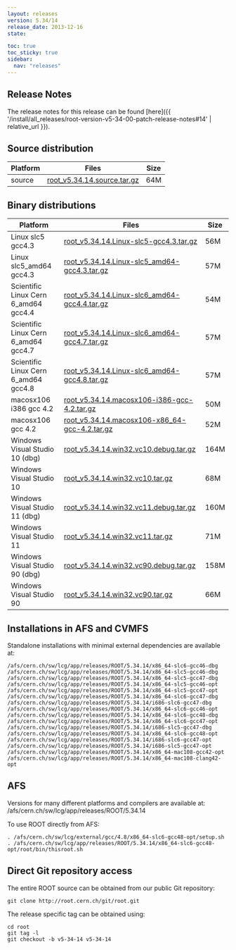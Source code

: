 ```yaml
---
layout: releases
version: 5.34/14
release_date: 2013-12-16
state:

toc: true
toc_sticky: true
sidebar:
  nav: "releases"
---
```



## Release Notes

The release notes for this release can be found [here]({{ '/install/all_releases/root-version-v5-34-00-patch-release-notes#14' | relative_url }}).

## Source distribution

| Platform       | Files | Size |
|-----------|-------|-----|
| source | [root_v5.34.14.source.tar.gz](https://root.cern.ch/download/root_v5.34.14.source.tar.gz) |  64M |


## Binary distributions

| Platform       | Files | Size |
|-----------|-------|-----|
| Linux slc5 gcc4.3 | [root_v5.34.14.Linux-slc5-gcc4.3.tar.gz](https://root.cern.ch/download/root_v5.34.14.Linux-slc5-gcc4.3.tar.gz) |  56M |
| Linux slc5_amd64 gcc4.3 | [root_v5.34.14.Linux-slc5_amd64-gcc4.3.tar.gz](https://root.cern.ch/download/root_v5.34.14.Linux-slc5_amd64-gcc4.3.tar.gz) |  57M |
| Scientific Linux Cern 6_amd64 gcc4.4 | [root_v5.34.14.Linux-slc6_amd64-gcc4.4.tar.gz](https://root.cern.ch/download/root_v5.34.14.Linux-slc6_amd64-gcc4.4.tar.gz) |  54M |
| Scientific Linux Cern 6_amd64 gcc4.7 | [root_v5.34.14.Linux-slc6_amd64-gcc4.7.tar.gz](https://root.cern.ch/download/root_v5.34.14.Linux-slc6_amd64-gcc4.7.tar.gz) |  57M |
| Scientific Linux Cern 6_amd64 gcc4.8 | [root_v5.34.14.Linux-slc6_amd64-gcc4.8.tar.gz](https://root.cern.ch/download/root_v5.34.14.Linux-slc6_amd64-gcc4.8.tar.gz) |  57M |
| macosx106 i386 gcc 4.2 | [root_v5.34.14.macosx106-i386-gcc-4.2.tar.gz](https://root.cern.ch/download/root_v5.34.14.macosx106-i386-gcc-4.2.tar.gz) |  50M |
| macosx106 gcc 4.2 | [root_v5.34.14.macosx106-x86_64-gcc-4.2.tar.gz](https://root.cern.ch/download/root_v5.34.14.macosx106-x86_64-gcc-4.2.tar.gz) |  52M |
| Windows Visual Studio 10 (dbg) | [root_v5.34.14.win32.vc10.debug.tar.gz](https://root.cern.ch/download/root_v5.34.14.win32.vc10.debug.tar.gz) | 164M |
| Windows Visual Studio 10 | [root_v5.34.14.win32.vc10.tar.gz](https://root.cern.ch/download/root_v5.34.14.win32.vc10.tar.gz) |  68M |
| Windows Visual Studio 11 (dbg) | [root_v5.34.14.win32.vc11.debug.tar.gz](https://root.cern.ch/download/root_v5.34.14.win32.vc11.debug.tar.gz) | 160M |
| Windows Visual Studio 11 | [root_v5.34.14.win32.vc11.tar.gz](https://root.cern.ch/download/root_v5.34.14.win32.vc11.tar.gz) |  71M |
| Windows Visual Studio 90 (dbg) | [root_v5.34.14.win32.vc90.debug.tar.gz](https://root.cern.ch/download/root_v5.34.14.win32.vc90.debug.tar.gz) | 158M |
| Windows Visual Studio 90 | [root_v5.34.14.win32.vc90.tar.gz](https://root.cern.ch/download/root_v5.34.14.win32.vc90.tar.gz) |  66M |



## Installations in AFS and CVMFS
Standalone installations with minimal external dependencies are available at:
~~~
/afs/cern.ch/sw/lcg/app/releases/ROOT/5.34.14/x86_64-slc6-gcc46-dbg
/afs/cern.ch/sw/lcg/app/releases/ROOT/5.34.14/x86_64-slc5-gcc46-dbg
/afs/cern.ch/sw/lcg/app/releases/ROOT/5.34.14/x86_64-slc5-gcc47-dbg
/afs/cern.ch/sw/lcg/app/releases/ROOT/5.34.14/x86_64-slc5-gcc46-opt
/afs/cern.ch/sw/lcg/app/releases/ROOT/5.34.14/x86_64-slc5-gcc47-opt
/afs/cern.ch/sw/lcg/app/releases/ROOT/5.34.14/x86_64-slc6-gcc47-dbg
/afs/cern.ch/sw/lcg/app/releases/ROOT/5.34.14/i686-slc6-gcc47-dbg
/afs/cern.ch/sw/lcg/app/releases/ROOT/5.34.14/x86_64-slc6-gcc46-opt
/afs/cern.ch/sw/lcg/app/releases/ROOT/5.34.14/x86_64-slc6-gcc48-dbg
/afs/cern.ch/sw/lcg/app/releases/ROOT/5.34.14/x86_64-slc6-gcc47-opt
/afs/cern.ch/sw/lcg/app/releases/ROOT/5.34.14/i686-slc5-gcc47-dbg
/afs/cern.ch/sw/lcg/app/releases/ROOT/5.34.14/x86_64-slc6-gcc48-opt
/afs/cern.ch/sw/lcg/app/releases/ROOT/5.34.14/i686-slc6-gcc47-opt
/afs/cern.ch/sw/lcg/app/releases/ROOT/5.34.14/i686-slc5-gcc47-opt
/afs/cern.ch/sw/lcg/app/releases/ROOT/5.34.14/x86_64-mac108-gcc42-opt
/afs/cern.ch/sw/lcg/app/releases/ROOT/5.34.14/x86_64-mac108-clang42-opt
~~~

## AFS
Versions for many different platforms and compilers are available at:
/afs/cern.ch/sw/lcg/app/releases/ROOT/5.34.14

To use ROOT directly from AFS:
~~~
. /afs/cern.ch/sw/lcg/external/gcc/4.8/x86_64-slc6-gcc48-opt/setup.sh
. /afs/cern.ch/sw/lcg/app/releases/ROOT/5.34.14/x86_64-slc6-gcc48-opt/root/bin/thisroot.sh
~~~

## Direct Git repository access
The entire ROOT source can be obtained from our public Git repository:

~~~
git clone http://root.cern.ch/git/root.git
~~~
The release specific tag can be obtained using:
~~~
cd root
git tag -l
git checkout -b v5-34-14 v5-34-14
~~~
